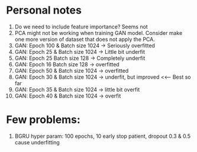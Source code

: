 # Personal notes

1. Do we need to include feature importance? Seems not
2. PCA might not be working when training GAN model. Consider make one more version of dataset that does not apply the PCA.
3. GAN: Epoch 100 & Batch size 1024 -> Seriously overfitted
4. GAN: Epoch 25 & Batch size 1024 -> Little bit underfit
5. GAN: Epoch 25 Batch size 128 -> Completely underfit
6. GAN: Epoch 16 Batch size 128 -> overfitted
7. GAN: Epoch 50 & Batch size 1024 -> overfitted
8. GAN: Epoch 30 & Batch size 1024 -> underfit, but improved <<-- Best so far
9. GAN: Epoch 35 & Batch size 1024 -> little bit overfit 
10. GAN: Epoch 40 & Batch size 1024 -> overfit

# Few problems:
1. BGRU hyper param: 100 epochs, 10 early stop patient, dropout 0.3 & 0.5 cause underfitting 